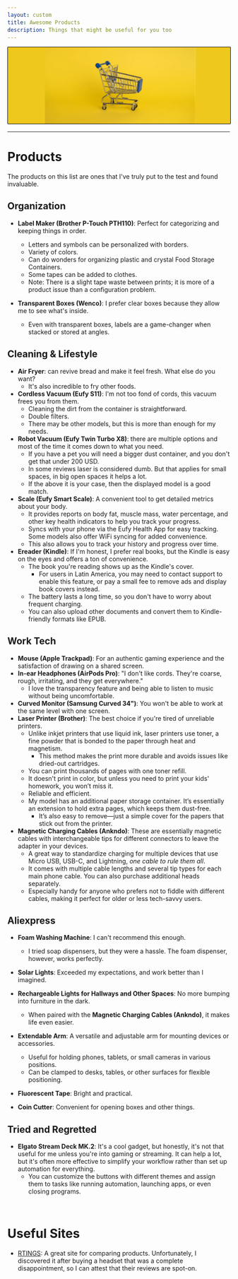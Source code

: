 ```yaml
---
layout: custom
title: Awesome Products
description: Things that might be useful for you too
---
```


<img class="hover-image" src="../images/headers/yellow-shopping-cart.png" alt="yellow-shopping-cart" style="border: 1px solid #000; border-radius: 1px; padding: 0px; cursor: pointer;">


---

# Products

The products on this list are ones that I've truly put to the test and found invaluable.

## Organization

- **<span class="hover-image-trigger" data-image="../images/shopping/label-maker.png">Label Maker (Brother P-Touch PTH110)</span>**: Perfect for categorizing and keeping things in order.
  - Letters and symbols can be personalized with borders.
  - Variety of colors.
  - Can do wonders for organizing plastic and crystal Food Storage Containers.
  - Some tapes can be added to clothes.
  - Note: There is a slight tape waste between prints; it is more of a product issue than a configuration problem.

- **<span class="hover-image-trigger" data-image="../images/shopping/plastic-box-wenco.png">Transparent Boxes (Wenco)</span>**: I prefer clear boxes because they allow me to see what's inside.
  - Even with transparent boxes, labels are a game-changer when stacked or stored at angles.

## Cleaning & Lifestyle

- **Air Fryer**: can revive bread and make it feel fresh. What else do you want?
  - It's also incredible to fry other foods.
- **<span class="hover-image-trigger" data-image="../images/shopping/eufy-cordless-vacuum-s11.png">Cordless Vacuum (Eufy S11)</span>**: I'm not too fond of cords, this vacuum frees you from them.
  - Cleaning the dirt from the container is straightforward.
  - Double filters.
  - There may be other models, but this is more than enough for my needs.
- **<span class="hover-image-trigger" data-image="../images/shopping/eufy-twin-turbo-x8.png">Robot Vacuum (Eufy Twin Turbo X8)</span>**: there are multiple options and most of the time it comes down to what you need. 
  - If you have a pet you will need a bigger dust container, and you don't get that under 200 USD.
  - In some reviews laser is considered dumb. But that applies for small spaces, in big open spaces it helps a lot.
  - If the above it is your case, then the displayed model is a good match.
- **Scale (Eufy Smart Scale)**: A convenient tool to get detailed metrics about your body.
  - It provides reports on body fat, muscle mass, water percentage, and other key health indicators to help you track your progress.
  - Syncs with your phone via the Eufy Health App for easy tracking. Some models also offer WiFi syncing for added convenience.
  - This also allows you to track your history and progress over time.
- **<span class="hover-image-trigger" data-image="../images/shopping/kindle.png">Ereader (Kindle)</span>**: If I'm honest, I prefer real books, but the Kindle is easy on the eyes and offers a ton of convenience.
  - The book you're reading shows up as the Kindle's cover.
    - For users in Latin America, you may need to contact support to enable this feature, or pay a small fee to remove ads and display book covers instead.
  - The battery lasts a long time, so you don't have to worry about frequent charging.
  - You can also upload other documents and convert them to Kindle-friendly formats like EPUB.

## Work Tech

- **Mouse (Apple Trackpad)**: For an authentic gaming experience and the satisfaction of drawing on a shared screen.
- **In-ear Headphones (AirPods Pro)**: "I don't like cords. They're coarse, rough, irritating, and they get everywhere."
  - I love the transparency feature and being able to listen to music without being uncomfortable.
- **Curved Monitor (Samsung Curved 34")**: You won't be able to work at the same level with one screen.
- **<span class="hover-image-trigger" data-image="../images/shopping/laser-printer.png">Laser Printer (Brother)</span>**:  The best choice if you're tired of unreliable printers.
  - Unlike inkjet printers that use liquid ink, laser printers use toner, a fine powder that is bonded to the paper through heat and magnetism.
    - This method makes the print more durable and avoids issues like dried-out cartridges.
  - You can print thousands of pages with one toner refill.
  - It doesn't print in color, but unless you need to print your kids' homework, you won’t miss it.
  - Reliable and efficient.
  - My model has an additional paper storage container. It’s essentially an extension to hold extra pages, which keeps them dust-free.
    - It’s also easy to remove—just a simple cover for the papers that stick out from the printer.
- **<span class="hover-image-trigger" data-image="../images/shopping/magnetic-cables.png">Magnetic Charging Cables (Ankndo)</span>**: These are essentially magnetic cables with interchangeable tips for different connectors to leave the adapter in your devices.
  - A great way to standardize charging for multiple devices that use Micro USB, USB-C, and Lightning, _one cable to rule them all_.
  - It comes with multiple cable lengths and several tip types for each main phone cable. You can also purchase additional heads separately.
  - Especially handy for anyone who prefers not to fiddle with different cables, making it perfect for older or less tech-savvy users.


## Aliexpress

- **<span class="hover-image-trigger" data-image="../images/shopping/aliexpress-foam-machine.png">Foam Washing Machine</span>**: I can't recommend this enough.
  - I tried soap dispensers, but they were a hassle. The foam dispenser, however, works perfectly.

- **Solar Lights**: Exceeded my expectations, and work better than I imagined.
- **Rechargeable Lights for Hallways and Other Spaces**: No more bumping into furniture in the dark.
  - When paired with the **Magnetic Charging Cables (Ankndo)**, it makes life even easier.
- **<span class="hover-image-trigger" data-image="../images/shopping/aliexpress-extendable-arm.png">Extendable Arm</span>**: A versatile and adjustable arm for mounting devices or accessories.
  - Useful for holding phones, tablets, or small cameras in various positions.
  - Can be clamped to desks, tables, or other surfaces for flexible positioning.
- **Fluorescent Tape**: Bright and practical.
- **<span class="hover-image-trigger" data-image="../images/shopping/aliexpress-coin-cutter.png">Coin Cutter</span>**: Convenient for opening boxes and other things.

## Tried and Regretted

- **<span class="hover-image-trigger" data-image="../images/shopping/elgato-streamdeck-mk2.png">Elgato Stream Deck MK.2</span>**: It's a cool gadget, but honestly, it's not that useful for me unless you're into gaming or streaming. It can help a lot, but it's often more effective to simplify your workflow rather than set up automation for everything.
  - You can customize the buttons with different themes and assign them to tasks like running automation, launching apps, or even closing programs.

<br>

# Useful Sites

- [RTINGS](https://www.rtings.com/): A great site for comparing products. Unfortunately, I discovered it after buying a headset that was a complete disappointment, so I can attest that their reviews are spot-on.

